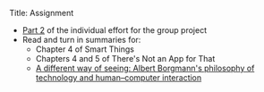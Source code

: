 Title: Assignment

- [Part 2](project_individual.html#part-2-paper-choice-and-summarization) of
	the individual effort for the group project
- Read and turn in summaries for:
	- Chapter 4 of Smart Things
	- Chapters 4 and 5 of There's Not an App for That
	- [A different way of seeing: Albert Borgmann's philosophy of
		technology and human–computer
		interaction](http://link.springer.com/article/10.1007/s00146-009-0234-1)
